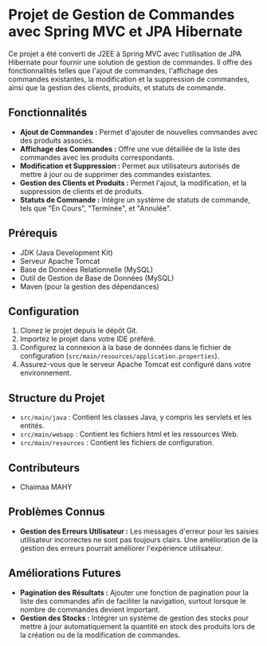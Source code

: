 # Projet de Gestion de Commandes avec Spring MVC et JPA Hibernate

Ce projet a été converti de J2EE à Spring MVC avec l'utilisation de JPA Hibernate pour fournir une solution de gestion de commandes. Il offre des fonctionnalités telles que l'ajout de commandes, l'affichage des commandes existantes, la modification et la suppression de commandes, ainsi que la gestion des clients, produits, et statuts de commande.

## Fonctionnalités

- **Ajout de Commandes :** Permet d'ajouter de nouvelles commandes avec des produits associés.
- **Affichage des Commandes :** Offre une vue détaillée de la liste des commandes avec les produits correspondants.
- **Modification et Suppression :** Permet aux utilisateurs autorisés de mettre à jour ou de supprimer des commandes existantes.
- **Gestion des Clients et Produits :** Permet l'ajout, la modification, et la suppression de clients et de produits.
- **Statuts de Commande :** Intègre un système de statuts de commande, tels que "En Cours", "Terminée", et "Annulée".

## Prérequis

- JDK (Java Development Kit)
- Serveur Apache Tomcat
- Base de Données Relationnelle (MySQL)
- Outil de Gestion de Base de Données (MySQL)
- Maven (pour la gestion des dépendances)

## Configuration

1. Clonez le projet depuis le dépôt Git.
2. Importez le projet dans votre IDE préféré.
3. Configurez la connexion à la base de données dans le fichier de configuration (`src/main/resources/application.properties`).
4. Assurez-vous que le serveur Apache Tomcat est configuré dans votre environnement.

## Structure du Projet

- `src/main/java` : Contient les classes Java, y compris les servlets et les entités.
- `src/main/webapp` : Contient les fichiers html et les ressources Web.
- `src/main/resources` : Contient les fichiers de configuration.

## Contributeurs

- Chaimaa MAHY

## Problèmes Connus

- **Gestion des Erreurs Utilisateur :** Les messages d'erreur pour les saisies utilisateur incorrectes ne sont pas toujours clairs. Une amélioration de la gestion des erreurs pourrait améliorer l'expérience utilisateur.

## Améliorations Futures

- **Pagination des Résultats :** Ajouter une fonction de pagination pour la liste des commandes afin de faciliter la navigation, surtout lorsque le nombre de commandes devient important.
- **Gestion des Stocks :** Intégrer un système de gestion des stocks pour mettre à jour automatiquement la quantité en stock des produits lors de la création ou de la modification de commandes.
